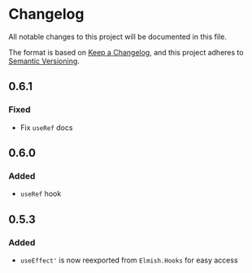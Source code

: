 # Changelog

All notable changes to this project will be documented in this file.

The format is based on [Keep a Changelog](https://keepachangelog.com/en/1.0.0/),
and this project adheres to [Semantic Versioning](https://semver.org/spec/v2.0.0.html).

## 0.6.1

### Fixed

- Fix `useRef` docs

## 0.6.0

### Added

- `useRef` hook

## 0.5.3

### Added

- `useEffect'` is now reexported from `Elmish.Hooks` for easy access
